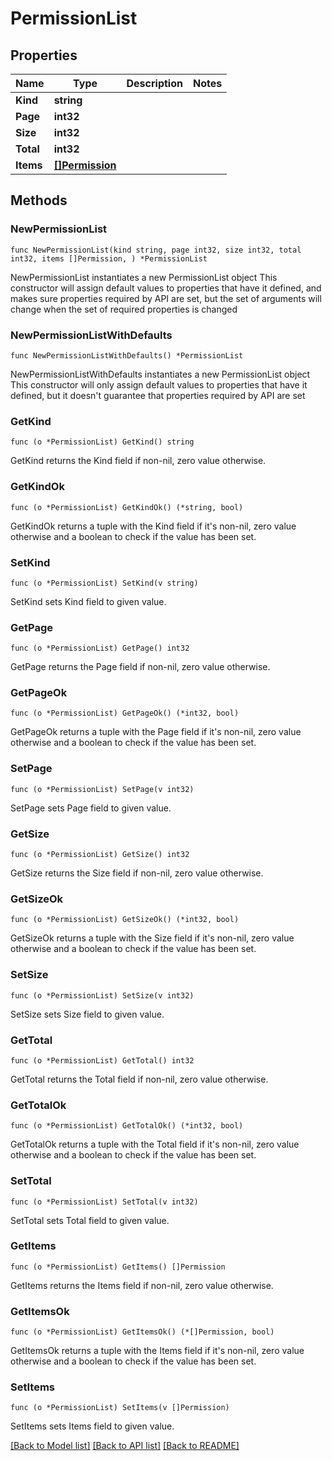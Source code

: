 # PermissionList

## Properties

Name | Type | Description | Notes
------------ | ------------- | ------------- | -------------
**Kind** | **string** |  | 
**Page** | **int32** |  | 
**Size** | **int32** |  | 
**Total** | **int32** |  | 
**Items** | [**[]Permission**](Permission.md) |  | 

## Methods

### NewPermissionList

`func NewPermissionList(kind string, page int32, size int32, total int32, items []Permission, ) *PermissionList`

NewPermissionList instantiates a new PermissionList object
This constructor will assign default values to properties that have it defined,
and makes sure properties required by API are set, but the set of arguments
will change when the set of required properties is changed

### NewPermissionListWithDefaults

`func NewPermissionListWithDefaults() *PermissionList`

NewPermissionListWithDefaults instantiates a new PermissionList object
This constructor will only assign default values to properties that have it defined,
but it doesn't guarantee that properties required by API are set

### GetKind

`func (o *PermissionList) GetKind() string`

GetKind returns the Kind field if non-nil, zero value otherwise.

### GetKindOk

`func (o *PermissionList) GetKindOk() (*string, bool)`

GetKindOk returns a tuple with the Kind field if it's non-nil, zero value otherwise
and a boolean to check if the value has been set.

### SetKind

`func (o *PermissionList) SetKind(v string)`

SetKind sets Kind field to given value.


### GetPage

`func (o *PermissionList) GetPage() int32`

GetPage returns the Page field if non-nil, zero value otherwise.

### GetPageOk

`func (o *PermissionList) GetPageOk() (*int32, bool)`

GetPageOk returns a tuple with the Page field if it's non-nil, zero value otherwise
and a boolean to check if the value has been set.

### SetPage

`func (o *PermissionList) SetPage(v int32)`

SetPage sets Page field to given value.


### GetSize

`func (o *PermissionList) GetSize() int32`

GetSize returns the Size field if non-nil, zero value otherwise.

### GetSizeOk

`func (o *PermissionList) GetSizeOk() (*int32, bool)`

GetSizeOk returns a tuple with the Size field if it's non-nil, zero value otherwise
and a boolean to check if the value has been set.

### SetSize

`func (o *PermissionList) SetSize(v int32)`

SetSize sets Size field to given value.


### GetTotal

`func (o *PermissionList) GetTotal() int32`

GetTotal returns the Total field if non-nil, zero value otherwise.

### GetTotalOk

`func (o *PermissionList) GetTotalOk() (*int32, bool)`

GetTotalOk returns a tuple with the Total field if it's non-nil, zero value otherwise
and a boolean to check if the value has been set.

### SetTotal

`func (o *PermissionList) SetTotal(v int32)`

SetTotal sets Total field to given value.


### GetItems

`func (o *PermissionList) GetItems() []Permission`

GetItems returns the Items field if non-nil, zero value otherwise.

### GetItemsOk

`func (o *PermissionList) GetItemsOk() (*[]Permission, bool)`

GetItemsOk returns a tuple with the Items field if it's non-nil, zero value otherwise
and a boolean to check if the value has been set.

### SetItems

`func (o *PermissionList) SetItems(v []Permission)`

SetItems sets Items field to given value.



[[Back to Model list]](../README.md#documentation-for-models) [[Back to API list]](../README.md#documentation-for-api-endpoints) [[Back to README]](../README.md)


